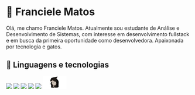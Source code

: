 <div>
    <div>
        <h1>🌻 Franciele Matos</h1>
        <p>Olá, me chamo Franciele Matos. Atualmente sou estudante de Análise e Desenvolvimento de Sistemas, com interesse em desenvolvimento fullstack e em busca da primeira oportunidade como desenvolvedora. Apaixonada por tecnologia e gatos.</p>
    </div>
    <div>
        <h2>🌱 Linguagens e tecnologias</h2>
        <img src="https://cdn.jsdelivr.net/gh/devicons/devicon@latest/icons/html5/html5-original.svg" style="width: 40px" />
        <img src="https://cdn.jsdelivr.net/gh/devicons/devicon@latest/icons/css3/css3-original.svg" style="width: 40px"/>
        <img src="https://cdn.jsdelivr.net/gh/devicons/devicon@latest/icons/javascript/javascript-original.svg" style="width: 40px"/>
        <img src="https://cdn.jsdelivr.net/gh/devicons/devicon@latest/icons/java/java-original.svg" style="width: 40px"/>
        <img src="https://cdn.jsdelivr.net/gh/devicons/devicon@latest/icons/git/git-original.svg" style="width: 40px"/>
        <img src="gato-girando.gif" style="width: 65px">
    </div>
</div>
